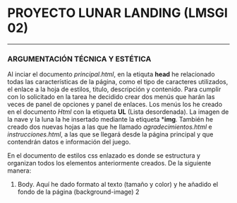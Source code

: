 # PROYECTO LUNAR LANDING (LMSGI 02)
***
### ARGUMENTACIÓN TÉCNICA Y ESTÉTICA

Al inciar el documento _principal.html_, en la etiquta **head** he relacionado todas las características de la página, como el tipo de caracteres utilizados, el enlace a la hoja de estilos, titulo, descripción y contenido. 
Para cumplir con lo solicitado en la tarea he decidido crear dos menús que harán las veces de panel de opciones y panel de enlaces.
Los menús los he creado en el documento _Html_ con la etiqueta **UL** (Lista desordenada).
La imagen de la nave y la luna la he insertado mediante la etiqueta ***img**.
También he creado dos nuevas hojas a las que he llamado _agradecimientos.html_ e _instrucciones.html_, a las que se llegará desde la página principal y que contendrán datos e información del juego.

En el documento de estilos css enlazado es donde se estructura y organizan todos los elementos anteriormente creados. De la siguiente manera:
1. Body. Aquí he dado formato al texto (tamaño y color) y he añadido el fondo de la página (background-image)
2

